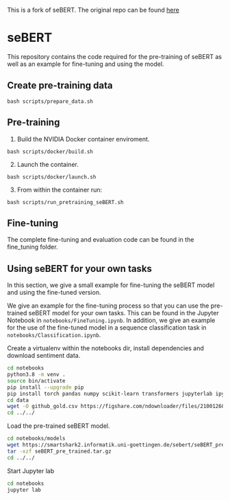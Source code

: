 This is a fork of seBERT. The original repo can be found [here](https://github.com/smartshark/seBERT)

# seBERT

This repository contains the code required for the pre-training of seBERT as well as an example for fine-tuning and using the model.

## Create pre-training data
```
bash scripts/prepare_data.sh
```
## Pre-training
1. Build the NVIDIA Docker container enviroment.
```
bash scripts/docker/build.sh
```
2. Launch the container.
```
bash scripts/docker/launch.sh
```
3. From within the container run:
```
bash scripts/run_pretraining_seBERT.sh
```

## Fine-tuning

The complete fine-tuning and evaluation code can be found in the fine\_tuning folder.

## Using seBERT for your own tasks
In this section, we give a small example for fine-tuning the seBERT model and using the fine-tuned version.

We give an example for the fine-tuning process so that you can use the pre-trained seBERT model for your own tasks.
This can be found in the Jupyter Notebook in `notebooks/FineTuning.ipynb`.
In addition, we give an example for the use of the fine-tuned model in a sequence classification task in `notebooks/Classification.ipynb`.

Create a virtualenv within the notebooks dir, install dependencies and download sentiment data.
```bash
cd notebooks
python3.8 -m venv .
source bin/activate
pip install --upgrade pip
pip install torch pandas numpy scikit-learn transformers jupyterlab ipywidgets
cd data
wget -O github_gold.csv https://figshare.com/ndownloader/files/21001260 
cd ../../
```

Load the pre-trained seBERT model.
```bash
cd notebooks/models
wget https://smartshark2.informatik.uni-goettingen.de/sebert/seBERT_pre_trained.tar.gz
tar -xzf seBERT_pre_trained.tar.gz
cd ../../
```

Start Jupyter lab
```bash
cd notebooks
jupyter lab
```

